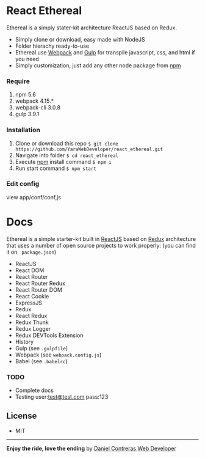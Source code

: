 # React Ethereal

Ethereal is a simply stater-kit architecture ReactJS based on Redux.

  - Simply clone or download, easy made with NodeJS
  - Folder hierachy ready-to-use
  - Ethereal use [Webpack](https://webpack.js.org/) and [Gulp](https://gulpjs.com/) for transpile javascript, css, and html if you need
  - Simply customization, just add any other node package from [npm](https://npmjs.com)

### Require
1. npm 5.6
2. webpack 4.15.*
3. webpack-cli 3.0.8
4. gulp 3.9.1

### Installation
1. Clone or download this repo
`$ git clone  https://github.com/YaraWebDeveloper/react_ethereal.git`
2. Navigate into folder `$ cd react_ethereal`
3. Execute [npm](https://npmjs.com) install command `$ npm i`
4. Run start command `$ npm start`

### Edit config
view app/conf/conf,js

# Docs
Ethereal is a simple starter-kit built in [ReactJS](https://reactjs.org/) based on [Redux](https://redux.js.org/) architecture that uses a number of open source projects to work properly: (you can find it on ` package.json`)

* ReactJS
* React DOM
* React Router
* React Router Redux
* React Router DOM
* React Cookie
* ExpressJS
* Redux
* React Redux
* Redux Thunk
* Redux Logger
* Redux DEVTools Extension
* History
* Gulp (see `.gulpfile`)
* Webpack (see `webpack.config.js`)
* Babel (see `.babelrc`)


### TODO
- Complete docs
- Testing
  user:test@test.com
  pass:123

## License
- MIT
---
**Enjoy the ride, love the ending**
by [Daniel Contreras Web Developer](https://github.com/djdantras)
